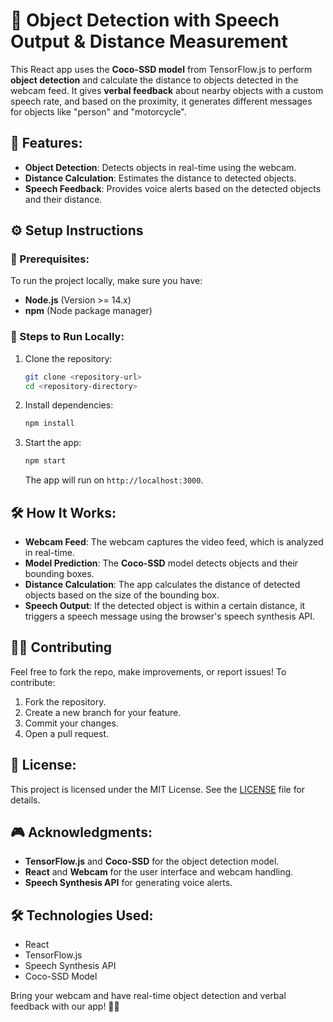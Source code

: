 # 🤖 Object Detection with Speech Output & Distance Measurement

This React app uses the **Coco-SSD model** from TensorFlow.js to perform **object detection** and calculate the distance to objects detected in the webcam feed. It gives **verbal feedback** about nearby objects with a custom speech rate, and based on the proximity, it generates different messages for objects like "person" and "motorcycle".

## 🌟 Features:
- **Object Detection**: Detects objects in real-time using the webcam.
- **Distance Calculation**: Estimates the distance to detected objects.
- **Speech Feedback**: Provides voice alerts based on the detected objects and their distance.

## ⚙️ Setup Instructions

### 🔧 Prerequisites:
To run the project locally, make sure you have:
- **Node.js** (Version >= 14.x)
- **npm** (Node package manager)

### 🚀 Steps to Run Locally:

1. Clone the repository:
   ```bash
   git clone <repository-url>
   cd <repository-directory>
   ```

2. Install dependencies:
   ```bash
   npm install
   ```

3. Start the app:
   ```bash
   npm start
   ```
   The app will run on `http://localhost:3000`.

## 🛠️ How It Works:

- **Webcam Feed**: The webcam captures the video feed, which is analyzed in real-time.
- **Model Prediction**: The **Coco-SSD** model detects objects and their bounding boxes.
- **Distance Calculation**: The app calculates the distance of detected objects based on the size of the bounding box.
- **Speech Output**: If the detected object is within a certain distance, it triggers a speech message using the browser's speech synthesis API.

## 🧑‍💻 Contributing
Feel free to fork the repo, make improvements, or report issues! To contribute:
1. Fork the repository.
2. Create a new branch for your feature.
3. Commit your changes.
4. Open a pull request.

## 📝 License:
This project is licensed under the MIT License. See the [LICENSE](LICENSE) file for details.

## 🎮 Acknowledgments:
- **TensorFlow.js** and **Coco-SSD** for the object detection model.
- **React** and **Webcam** for the user interface and webcam handling.
- **Speech Synthesis API** for generating voice alerts.

## 🛠️ Technologies Used:
- React
- TensorFlow.js
- Speech Synthesis API
- Coco-SSD Model

Bring your webcam and have real-time object detection and verbal feedback with our app! 🎤👀

